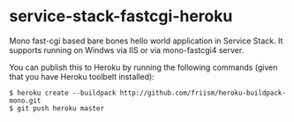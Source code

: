 service-stack-fastcgi-heroku
============================

Mono fast-cgi based bare bones hello world application in Service Stack. It supports running on Windws via IIS or via mono-fastcgi4 server.

You can publish this to Heroku by running the following commands (given that you have Heroku toolbelt installed):

    $ heroku create --buildpack http://github.com/friism/heroku-buildpack-mono.git
    $ git push heroku master
